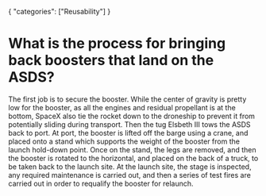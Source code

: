 {
    "categories": ["Reusability"]
}

# What is the process for bringing back boosters that land on the ASDS?

The first job is to secure the booster. While the center of gravity is pretty low for the booster, as all the engines and residual propellant is at the bottom, SpaceX also tie the rocket down to the droneship to prevent it from potentially sliding during transport. Then the tug Elsbeth III tows the ASDS back to port. At port, the booster is lifted off the barge using a crane, and placed onto a stand which supports the weight of the booster from the launch hold-down point. Once on the stand, the legs are removed, and then the booster is rotated to the horizontal, and placed on the back of a truck, to be taken back to the launch site. At the launch site, the stage is inspected, any required maintenance is carried out, and then a series of test fires are carried out in order to requalify the booster for relaunch.
